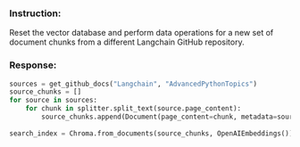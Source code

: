 ### Instruction:
Reset the vector database and perform data operations for a new set of document chunks from a different Langchain GitHub repository.

### Response:
```python
sources = get_github_docs("Langchain", "AdvancedPythonTopics")
source_chunks = []
for source in sources:
    for chunk in splitter.split_text(source.page_content):
        source_chunks.append(Document(page_content=chunk, metadata=source.metadata))
        
search_index = Chroma.from_documents(source_chunks, OpenAIEmbeddings())
```